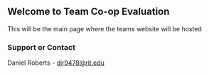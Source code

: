 ## Welcome to Team Co-op Evaluation

This will be the main page where the teams website will be hosted

### Support or Contact

Daniel Roberts - djr9478@rit.edu
